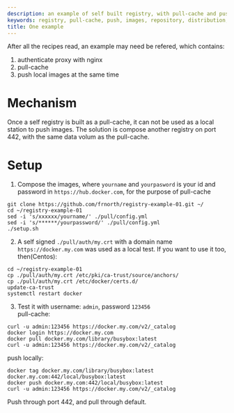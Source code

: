 ```yaml
---
description: an example of self built registry, with pull-cache and push local images
keywords: registry, pull-cache, push, images, repository, distribution, recipes
title: One example
---
```


After all the recipes read, an example may need be refered, which contains:
1. authenticate proxy with nginx  
2. pull-cache  
3. push local images at the same time  

# Mechanism

Once a self registry is built as a pull-cache, it can not be used as a local station to push images. The solution is compose another registry on port 442, with the same data volum as the pull-cache.

# Setup
1. Compose the images, where `yourname` and `yourpasword` is your id and password in `https://hub.docker.com`, for the purpose of pull-cache   
```
git clone https://github.com/frnorth/registry-example-01.git ~/
cd ~/registry-example-01
sed -i 's/xxxxxx/yourname/' ./pull/config.yml
sed -i 's/******/yourpassword/' ./pull/config.yml
./setup.sh
```
2. A self signed `./pull/auth/my.crt` with a domain name `https://docker.my.com` was used as a local test. If you want to use it too, then(Centos):  
```
cd ~/registry-example-01
cp ./pull/auth/my.crt /etc/pki/ca-trust/source/anchors/
cp ./pull/auth/my.crt /etc/docker/certs.d/
update-ca-trust
systemctl restart docker
```

3. Test it with username: `admin`, password `123456`  
pull-cache:
```
curl -u admin:123456 https://docker.my.com/v2/_catalog
docker login https://docker.my.com
docker pull docker.my.com/library/busybox:latest
curl -u admin:123456 https://docker.my.com/v2/_catalog
```
push locally:
```
docker tag docker.my.com/library/busybox:latest docker.my.com:442/local/busybox:latest
docker push docker.my.com:442/local/busybox:latest
curl -u admin:123456 https://docker.my.com/v2/_catalog
```
Push through port 442, and pull through default.
